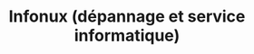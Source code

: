 ---
title: "Infonux (dépannage et service informatique)"
url: /cosledaa-lube-boast/infonux-depannage-et-service-informatique/
shop: ordinateur
---